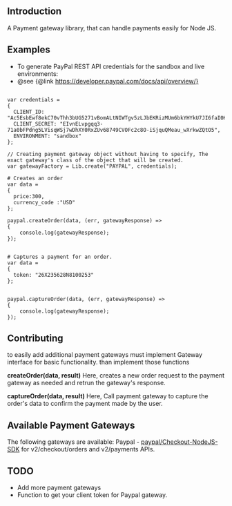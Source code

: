 ## Introduction
A Payment gateway library, that can handle payments easily for Node JS.

## Examples
* To generate PayPal REST API credentials for the sandbox and live environments: 
* @see {@link https://developer.paypal.com/docs/api/overview/}

```

var credentials =
{
  CLIENT_ID: "Ac5EsbEwf8ekC70vThh3bUG5271vBomALtNIWTgv5zLJbEKRizMUm6bkYHYkU7JI6faI0K0uZSO7lnGV",
  CLIENT_SECRET: "EIvnELvpgqq3-71a0bFPdng5LVisqWSj7wDhXY0RxZUv68749CVOFc2c8O-iSjquQMeau_wXrkwZQtO5",
  ENVIRONMENT: "sandbox"
};

// Creating payment gateway object without having to specify, The exact gateway's class of the object that will be created.
var gatewayFactory = Lib.create("PAYPAL", credentials);

# Creates an order
var data = 
{
  price:300,
  currency_code :"USD"
};

paypal.createOrder(data, (err, gatewayResponse) =>
{
    console.log(gatewayResponse);
});


# Captures a payment for an order.
var data = 
{
  token: "26X235628N8100253"
};


paypal.captureOrder(data, (err, gatewayResponse) =>
{
    console.log(gatewayResponse);
});
```

## Contributing
to easily add additional payment gateways must implement Gateway interface for basic functionality. than implement those functions

<b>createOrder(data, result)</b>
Here, creates a new order request to the payment gateway as needed and retrun the gateway's response.

<b>captureOrder(data, result)</b>
Here, Call payment gateway to capture the order's data to confirm the payment made by the user.

## Available Payment Gateways
The following gateways are available:
Paypal - <a href="https://github.com/paypal/Checkout-NodeJS-SDK">paypal/Checkout-NodeJS-SDK</a> for v2/checkout/orders and v2/payments APIs.

## TODO
* Add more payment gateways
* Function to get your client token for Paypal gateway.
